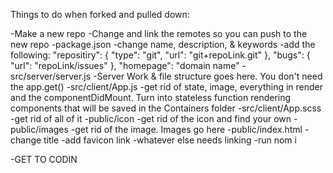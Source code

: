 Things to do when forked and pulled down:

  -Make a new repo
    -Change and link the remotes so you can push to the new repo
  -package.json
    -change name, description, & keywords
    -add the following:
      "repositiry": {
        "type": "git",
        "url": "git+repoLink.git"
      },
      "bugs": {
        "url": "repoLink/issues"
      },
      "homepage": "domain name"
  -src/server/server.js
    -Server Work & file structure goes here. You don't need the app.get()
  -src/client/App.js
    -get rid of state, image, everything in render and the componentDidMount. Turn into stateless function rendering components that will be saved in the Containers folder
  -src/client/App.scss
    -get rid of all of it
  -public/icon
    -get rid of the icon and find your own
  -public/images
    -get rid of the image. Images go here
  -public/index.html
    -change title
    -add favicon link
    -whatever else needs linking
  -run nom i

  -GET TO CODIN
